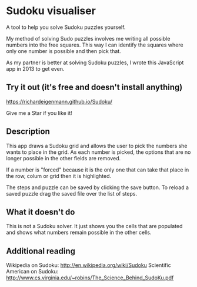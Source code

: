 # Sudoku visualiser

A tool to help you solve Sudoku puzzles yourself.

My method of solving Sudo puzzles involves me writing all possible numbers into the free squares. This way I can identify the squares where only one number is possible and then pick that.

As my partner is better at solving Sudoku puzzles, I wrote this JavaScript app in 2013 to get even.

## Try it out (it's free and doesn't install anything)

https://richardeigenmann.github.io/Sudoku/

Give me a Star if you like it!

## Description

This app draws a Sudoku grid and allows the user to pick the numbers she wants to place in the grid. As each number is picked, the options that are no longer possible in the other fields are removed.

If a number is "forced" because it is the only one that can take that place in the row, colum or grid then it is highlighted.

The steps and puzzle can be saved by clicking the save button. To reload a saved puzzle drag the saved file over the list of steps.

## What it doesn't do

This is not a Sudoku solver. It just shows you the cells that are populated and shows what numbers remain possible in the other cells.

## Additional reading

Wikipedia on Sudoku: http://en.wikipedia.org/wiki/Sudoku 
Scientific American on Sudoku: http://www.cs.virginia.edu/~robins/The_Science_Behind_SudoKu.pdf
